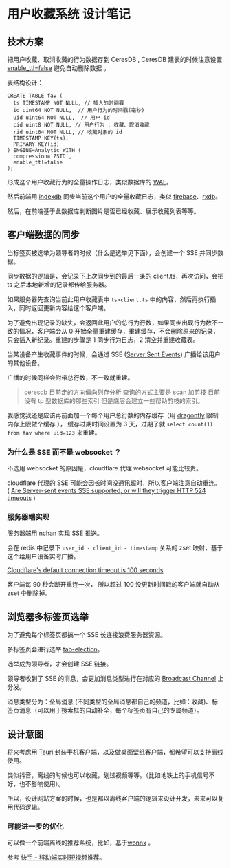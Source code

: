 # 用户收藏系统 设计笔记

## 技术方案

把用户收藏、取消收藏的行为数据存到 CeresDB , CeresDB 建表的时候注意设置 [enable_ttl=false](https://docs.ceresdb.io/cn/sql/engine_options.html) 避免自动删除数据 。

表结构设计：

```
CREATE TABLE fav (
  ts TIMESTAMP NOT NULL, // 插入的时间戳
  id uint64 NOT NULL,  // 用户行为的时间戳(毫秒)
  uid uint64 NOT NULL,  // 用户 id
  cid uint8 NOT NULL, // 用户行为 : 收藏、取消收藏
  rid uint64 NOT NULL, // 收藏对象的 id
  TIMESTAMP KEY(ts),
  PRIMARY KEY(id)
) ENGINE=Analytic WITH (
  compression='ZSTD',
  enable_ttl=false
);
```

形成这个用户收藏行为的全量操作日志，类似数据库的 [WAL](https://www.taosdata.com/engineering/6062.html)。

然后前端用 [indexdb](https://www.ruanyifeng.com/blog/2018/07/indexeddb.html) 同步当前这个用户的全量收藏日志，类似 [firebase](https://firebase.google.com/products/realtime-database?hl=zh-cn)、[rxdb](https://rxdb.info)。

然后，在前端基于此数据库判断图片是否已经收藏、展示收藏列表等等。

## 客户端数据的同步

当标签页被选举为领导者的时候（什么是选举见下面），会创建一个 SSE 并同步数据。

同步数据的逻辑是，会记录下上次同步到的最后一条的 client.ts，再次访问，会把 ts 之后本地新增的记录都传给服务器。

如果服务器先查询当前此用户收藏表中 `ts>client.ts` 中的内容，然后再执行插入，同时返回更新内容给这个客户端。

为了避免出现记录的缺失，会返回此用户的总行为行数，如果同步出现行为数不一致的情况，客户端会从 0 开始全量重建缓存，重建缓存，不会删除原来的记录，只会插入新纪录。重建的步骤是 1 同步行为日志，2 清空并重建收藏表。

当某设备产生收藏事件的时候，会通过 SSE ([Server Sent Events](https://caniuse.com/eventsource)) 广播给该用户的其他设备。

广播的时候同样会附带总行数，不一致就重建。

> ceresdb 目前走的方向偏向列存分析 查询的方式主要是 scan 加剪枝 目前没有 tp 型数据库的那些索引 但是底层会建立一些帮助剪枝的索引。

我感觉我还是应该再前面加一个每个用户总行数的内存缓存（用 [dragonfly](https://github.com/dragonflydb/dragonfly) 限制内存上限做个缓存 ）， 缓存过期时间设置为 3 天，过期了就 `select count(1) from fav where uid=123` 来重建。

### 为什么是 SSE 而不是 websocket ？

不选用 websocket 的原因是，cloudflare 代理 websocket 可能比较贵。

cloudflare 代理的 SSE 可能会因长时间没通讯超时，所以客户端注意自动重连。 ( [Are Server-sent events SSE supported, or will they trigger HTTP 524 timeouts](https://community.cloudflare.com/t/are-server-sent-events-sse-supported-or-will-they-trigger-http-524-timeouts/499621/6) )

### 服务器端实现

服务器端用 [nchan](https://www.nginx.com/resources/wiki/modules/Nchan/) 实现 SSE 推送。

会在 redis 中记录下 `user_id - client_id - timestamp` 关系的 zset 映射，基于这个给用户设备实时广播。

[Cloudflare's default connection timeout is 100 seconds](https://support.nine.ch/articles/cloudflare-faqs)

客户端每 90 秒会断开重连一次， 所以超过 100 没更新时间戳的客户端就自动从 zset 中删除掉。

## 浏览器多标签页选举

为了避免每个标签页都搞一个 SSE 长连接浪费服务器资源。

多标签页会进行选举 [tab-election](https://github.com/dabblewriter/tab-election)。

选举成为领导者，才会创建 SSE 链接。

领导者收到了 SSE 的消息，会更加消息类型进行在对应的 [Broadcast Channel](https://developer.mozilla.org/zh-CN/docs/Web/API/Broadcast_Channel_API) 上分发。

消息类型分为：全局消息 (不同类型的全局消息都自己的频道，比如：收藏)、标签页消息（可以用于搜索框的自动补全，每个标签页有自己的专属频道）。

## 设计意图

将来考虑用 [Tauri](https://tauri.app) 封装手机客户端，以及做桌面壁纸客户端，都希望可以支持离线使用。

类似抖音，离线的时候也可以收藏，划过视频等等。（比如地铁上的手机信号不好，也不影响使用）。

所以，设计网站方案的时候，也是都以离线客户端的逻辑来设计开发，未来可以复用代码逻辑。

### 可能进一步的优化

可以做一个前端离线的推荐系统，比如，基于[wonnx](https://github.com/webonnx/wonnx) 。

参考 [快手 - 移动端实时短视频推荐](https://cloud.tencent.com/developer/article/2203171)。
